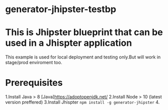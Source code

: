 # generator-jhipster-testbp

# This is Jhipster blueprint that can be used in a Jhispter application

This example is used for local deployment and testing only.But will work in stage/prod enviroment too.

# Prerequisites

1.Install Java > 8
[Java]https://adoptopenjdk.net/
2.Install Node > 10 (latest version preffered)
3.Install Jhispter 
``
npm install -g generator-jhipster
``
4.
